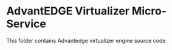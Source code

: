 # AdvantEDGE Virtualizer Micro-Service
This folder contains Advantedge virtualizer engine source code
